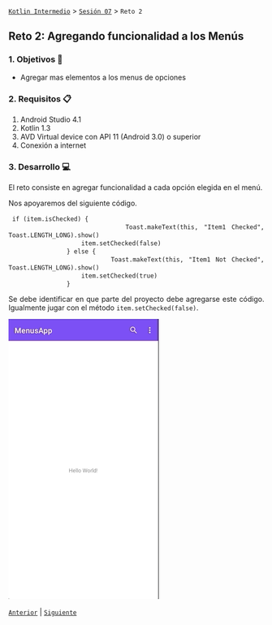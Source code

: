 
[`Kotlin Intermedio`](../../Readme.md) > [`Sesión 07`](../Readme.md) > `Reto 2`


## Reto 2: Agregando funcionalidad a los Menús

<div style="text-align: justify;">

### 1. Objetivos :dart:

- Agregar mas elementos a los menus de opciones

### 2. Requisitos :clipboard:

1. Android Studio 4.1
2. Kotlin 1.3
3. AVD Virtual device con API 11 (Android 3.0) o superior
4. Conexión a internet

### 3. Desarrollo :computer:

El reto consiste en agregar funcionalidad a cada opción elegida en el menú.

Nos apoyaremos del siguiente código.

```
 if (item.isChecked) {
                    Toast.makeText(this, "Item1 Checked", Toast.LENGTH_LONG).show()
                    item.setChecked(false)
                } else {
                    Toast.makeText(this, "Item1 Not Checked", Toast.LENGTH_LONG).show()
                    item.setChecked(true)
                }
```

Se debe identificar en que parte del proyecto debe agregarse este código.
Igualmente jugar con el método `item.setChecked(false)`.

![Elemento de Menu](./images/1.gif)


[`Anterior`](../Ejemplo-02/Readme.md) | [`Siguiente`](../Ejemplo-03/Readme.md)




</div>

